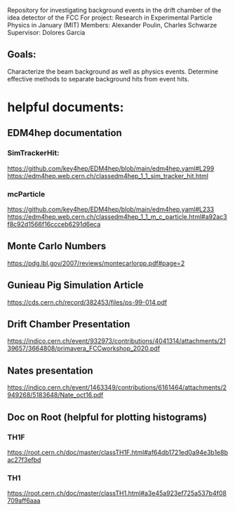 Repository for investigating background events in the drift chamber of the idea detector of the FCC
For project: Research in Experimental Particle Physics in January (MIT)
Members: Alexander Poulin, Charles Schwarze
Supervisor: Dolores Garcia

## Goals:
Characterize the beam background as well as physics events.
Determine effective methods to separate background hits from event hits.




# helpful documents:

## EDM4hep documentation
### SimTrackerHit:
https://github.com/key4hep/EDM4hep/blob/main/edm4hep.yaml#L299
https://edm4hep.web.cern.ch/classedm4hep_1_1_sim_tracker_hit.html

### mcParticle
https://github.com/key4hep/EDM4hep/blob/main/edm4hep.yaml#L233
https://edm4hep.web.cern.ch/classedm4hep_1_1_m_c_particle.html#a92ac3f8c92d1566f16ccceb6291d6eca

## Monte Carlo Numbers
https://pdg.lbl.gov/2007/reviews/montecarlorpp.pdf#page=2
## Gunieau Pig Simulation Article
https://cds.cern.ch/record/382453/files/ps-99-014.pdf
## Drift Chamber Presentation
https://indico.cern.ch/event/932973/contributions/4041314/attachments/2139657/3664808/primavera_FCCworkshop_2020.pdf
## Nates presentation
https://indico.cern.ch/event/1463349/contributions/6161464/attachments/2949268/5183648/Nate_oct16.pdf


## Doc on Root (helpful for plotting histograms)
### TH1F
https://root.cern.ch/doc/master/classTH1F.html#af64db1721ed0a94e3b1e8bac27f3efbd
### TH1
https://root.cern.ch/doc/master/classTH1.html#a3e45a923ef725a537b4f08709aff6aaa
